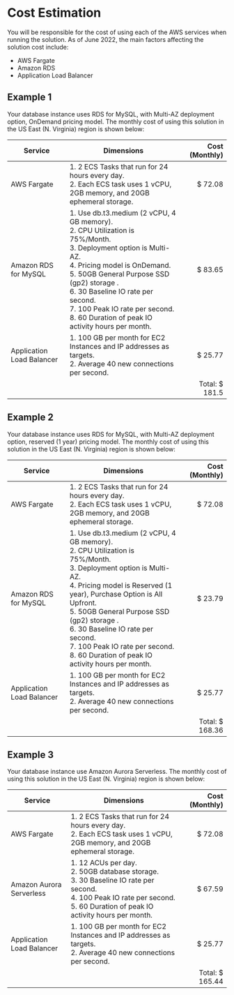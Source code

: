 # Cost Estimation

You will be responsible for the cost of using each of the AWS services when running the solution. As of June 2022, the main factors affecting the solution cost include:

- AWS Fargate
- Amazon RDS
- Application Load Balancer
## Example 1

Your database instance uses RDS for MySQL, with Multi-AZ deployment option, OnDemand pricing model. The monthly cost of using this solution in the US East (N. Virginia) region is shown below:

| Service | Dimensions | Cost (Monthly) |
| ------- | --- | ---: |
| AWS Fargate | 1. 2 ECS Tasks that run for 24 hours every day. </br> 2. Each ECS task uses 1 vCPU, 2GB memory, and 20GB ephemeral storage. | $ 72.08 |
| Amazon RDS for MySQL | 1. Use db.t3.medium (2 vCPU, 4 GB memory). </br> 2. CPU Utilization is 75%/Month. </br> 3. Deployment option is Multi-AZ. </br> 4. Pricing model is OnDemand. </br> 5. 50GB General Purpose SSD (gp2) storage . </br> 6. 30 Baseline IO rate per second. </br> 7. 100 Peak IO rate per second. </br> 8. 60 Duration of peak IO activity hours per month. | $ 83.65 |
| Application Load Balancer | 1. 100 GB per month for EC2 Instances and IP addresses as targets. </br> 2. Average 40 new connections per second. | $ 25.77 |
| | | Total: $ 181.5|


## Example 2

Your database instance uses RDS for MySQL, with Multi-AZ deployment option, reserved (1 year) pricing model. The monthly cost of using this solution in the US East (N. Virginia) region is shown below:

| Service | Dimensions | Cost (Monthly) |
| ------- | --- | ---: |
| AWS Fargate | 1. 2 ECS Tasks that run for 24 hours every day. </br> 2. Each ECS task uses 1 vCPU, 2GB memory, and 20GB ephemeral storage. | $ 72.08 |
| Amazon RDS for MySQL | 1. Use db.t3.medium (2 vCPU, 4 GB memory). </br> 2. CPU Utilization is 75%/Month. </br> 3. Deployment option is Multi-AZ. </br> 4. Pricing model is Reserved (1 year), Purchase Option is All Upfront. </br> 5. 50GB General Purpose SSD (gp2) storage . </br> 6. 30 Baseline IO rate per second. </br> 7. 100 Peak IO rate per second. </br> 8. 60 Duration of peak IO activity hours per month. | $ 23.79 |
| Application Load Balancer | 1. 100 GB per month for EC2 Instances and IP addresses as targets. </br> 2. Average 40 new connections per second. | $ 25.77 |
| | | Total: $ 168.36 |


## Example 3

Your database instance use Amazon Aurora Serverless. The monthly cost of using this solution in the US East (N. Virginia) region is shown below:

| Service | Dimensions | Cost (Monthly) |
| ------- | --- | ---: |
| AWS Fargate | 1. 2 ECS Tasks that run for 24 hours every day. </br> 2. Each ECS task uses 1 vCPU, 2GB memory, and 20GB ephemeral storage. | $ 72.08 |
| Amazon Aurora Serverless | 1. 12 ACUs per day. </br> 2. 50GB database storage. </br> 3. 30 Baseline IO rate per second. </br> 4. 100 Peak IO rate per second. </br> 5. 60 Duration of peak IO activity hours per month. | $ 67.59 |
| Application Load Balancer | 1. 100 GB per month for EC2 Instances and IP addresses as targets. </br> 2. Average 40 new connections per second. | $ 25.77 |
| | | Total: $ 165.44|

